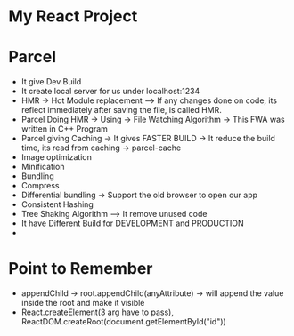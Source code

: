 # My React Project

# Parcel
- It give Dev Build
- It create local server for us under localhost:1234
- HMR -> Hot Module replacement --> If any changes done on code, its reflect immediately after saving the file, is called HMR.
- Parcel Doing HMR -> Using -> File Watching Algorithm -> This FWA was written in C++ Program
- Parcel giving Caching -> It gives FASTER BUILD -> It reduce the build time, its read from caching -> parcel-cache
- Image optimization
- Minification
- Bundling
- Compress
- Differential bundling -> Support the old browser to open our app
- Consistent Hashing
- Tree Shaking Algorithm --> It remove unused code
- It have Different Build for DEVELOPMENT and PRODUCTION
- 

# Point to Remember
- appendChild -> root.appendChild(anyAttribute) -> will append the value inside the root and make it visible
- React.createElement(3 arg have to pass), ReactDOM.createRoot(document.getElementById("id"))